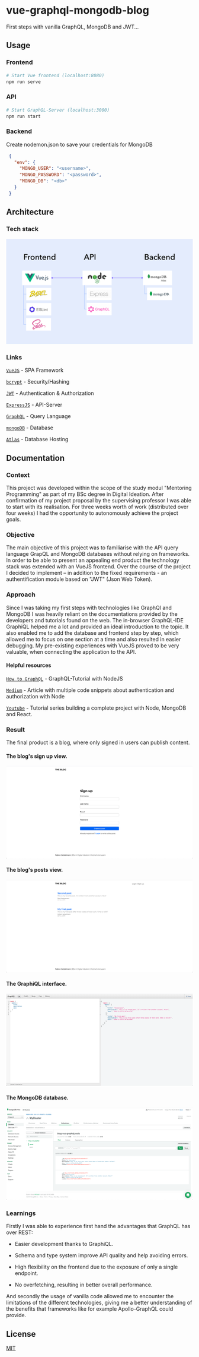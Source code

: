 # vue-graphql-mongodb-blog #

First steps with vanilla GraphQL, MongoDB and JWT...

## Usage ##

### Frontend ##

```bash
# Start Vue frontend (localhost:8080)
npm run serve
```

### API ###

```bash
# Start GraphQL-Server (localhost:3000)
npm run start
```

### Backend ###

Create nodemon.json to save your credentials for MongoDB

```json
 {
   "env": {
     "MONGO_USER": "<username>",
     "MONGO_PASSWORD": "<password>",
     "MONGO_DB": "<db>"
   }
 }
```

## Architecture ##

### Tech stack ###

![Tech stack](assets/tech-stack.png "Tech stack")


### Links ###

[`VueJS`](https://vuejs.org/) - SPA Framework

[`bcrypt`](https://github.com/dcodeIO/bcrypt.js/) - Security/Hashing

[`JWT`](https://jwt.io/) - Authentication & Authorization

[`ExpressJS`](https://expressjs.com/) - API-Server

[`GraphQL`](https://graphql.org/) - Query Language

[`mongoDB`](https://www.mongodb.com/) - Database

[`Atlas`](https://www.mongodb.com/cloud/atlas) - Database Hosting

## Documentation ##

### Context ###

This project was developed within the scope of the study modul "Mentoring Programming" as part of my BSc degree in Digital Ideation. After confirmation of my project proposal by the supervising professor I was able to start with its realisation. For three weeks worth of work (distributed over four weeks) I had the opportunity to autonomously achieve the project goals.

### Objective ###

The main objective of this project was to familiarise with the API query language GrapQL and MongoDB databases without relying on frameworks. In order to be able to present an appealing end product the technology stack was extended with an VueJS frontend. Over the course of the project I decided to implement – in addition to the fixed requirements - an authentification module based on "JWT" (Json Web Token).

### Approach ###

Since I was taking my first steps with technologies like GraphQl and MongoDB I was heavily reliant on the documentations provided by the developers and tutorials found on the web. The in-browser GraphQL-IDE GraphiQL helped me a lot and provided an ideal introduction to the topic. It also enabled me to add the database and frontend step by step, which allowed me to focus on one section at a time and also resulted in easier debugging. My pre-existing experiences with VueJS proved to be very valuable, when connecting the application to the API.

#### Helpful resources ####

[`How to GraphQL`](https://www.howtographql.com/) - GraphQL-Tutorial with NodeJS

[`Medium`](https://medium.com/quick-code/handling-authentication-and-authorization-with-node-7f9548fedde8) - Article with multiple code snippets about authentication and authorization with Node

[`Youtube`](https://www.youtube.com/playlist?list=PL55RiY5tL51rG1x02Yyj93iypUuHYXcB_) - Tutorial series building a complete project with Node, MongoDB and React.


### Result ###

The final product is a blog, where only signed in users can publish content.

#### The blog's sign up view. ####

![Blog sign up](assets/app-signup.png "Blog sign up")


#### The blog's posts view. ####

![Blog posts](assets/app-posts.png "Blog posts")

#### The GraphiQL interface. ####

![GraphiQL](assets/graphiql.png "GraphiQL")

#### The MongoDB database. ####

![MongoDB](assets/mongoDB.png "MongoDB")

### Learnings ###

Firstly I was able to experience first hand the advantages that GraphQL has over REST:

* Easier development thanks to GraphiQL.

* Schema and type system improve API quality and help avoiding errors.

* High flexibility on the frontend due to the exposure of only a single endpoint.

* No overfetching, resulting in better overall performance.

And secondly the usage of vanilla code allowed me to encounter the limitations of the different technologies, giving me a better understanding of the benefits that frameworks like for example Apollo-GraphQL could provide.

## License ##

[MIT](https://choosealicense.com/licenses/mit/)
